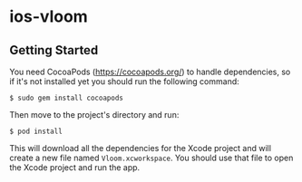 # ios-vloom

## Getting Started

You need CocoaPods (https://cocoapods.org/) to handle dependencies, so if it's not installed yet you should run the following command:

`$ sudo gem install cocoapods`

Then move to the project's directory and run:

`$ pod install`

This will download all the dependencies for the Xcode project and will create a new file named `Vloom.xcworkspace`. You should use that file to open the Xcode project and run the app.

